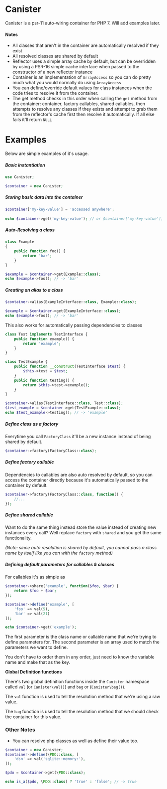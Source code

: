 # Canister
Canister is a psr-11 auto-wiring container for PHP 7. Will add examples later.

#### Notes

- All classes that aren't in the container are automatically resolved if they exist
- All resolved classes are shared by default
- Reflector uses a simple array cache by default, but can be overridden by using a PSR-16 simple cache interface when passed to the constructor of a new reflector instance
- Container is an implementation of `ArrayAccess` so you can do pretty much what you would normally do using `ArrayAccess`
- You can define/override default values for class instances when the code tries to resolve it from the container.
- The get method checks in this order when calling the `get` method from the container: container, factory callables, shared callables, then attempts to resolve any classes if they exists and attempt to grab them from the reflector's cache first then resolve it automatically. If all else fails it'll return `NULL`

# Examples

Below are simple examples of it's usage.

##### Basic instantiation

```php
use Canister;

$container = new Canister;
```

##### Storing basic data into the container

```php
$container['my-key-value'] = 'accessed anywhere';
 
echo $container->get('my-key-value'); // or $container['my-key-value'];
```

##### Auto-Resolving a class

```php
class Example
{
    public function foo() {
        return 'bar';
    }
}

$example = $container->get(Example::class);
echo $example->foo(); // -> 'bar'
```

##### Creating an alias to a class

```php
$container->alias(ExampleInterface::class, Example::class);

$example = $container->get(ExampleInterface::class);
echo $example->foo(); // -> 'bar'
```

This also works for automatically passing dependencies to classes

```php
class Test implements TestInterface {
    public function example() {
        return 'example';
    }
}

class TestExample {
    public function __construct(TestInterface $test) {
        $this->test = $test;
    }
    public function testing() {
        return $this->test->example();
    }
}

$container->alias(TestInterface::class, Test::class);
$test_example = $container->get(TestExample::class);
echo $test_example->testing(); // -> 'example'
```

##### Define class as a factory

Everytime you call `FactoryClass` it'll be a new instance instead of being shared by default.

```php
$container->factory(FactoryClass::class);
```

##### Define factory callable

Dependencies to callables are also auto resolved by default, so you can access the container directly because it's automatically passed to the container by default.

```php
$container->factory(FactoryClass::class, function() {
    //...
});
```

##### Define shared callable

Want to do the same thing instead store the value instead of creating new instances every call? Well replace `factory` with `shared` and you get the same functionality.

_(Note: since auto resolution is shared by default, you cannot pass a class name by itself like you can with the `factory` method)_


##### Defining default parameters for callables & classes

For callables it's as simple as

```php
$container->share('example', function($foo, $bar) {
    return $foo + $bar;
});

$container->define('example', [
    'foo' => val(5),
    'bar' => val(21)
]);

echo $container->get('example');
```

The first parameter is the class name or callable name that we're trying to define parameters for. The second parameter is an array used to match the parameters we want to define.

You don't have to order them in any order, just need to know the variable name and make that as the key.

**Global Definition functions**

There's two global definition functions inside the `Canister` namespace called `val` (or `Canister\val()`) and `bag` or (`Canister\bag()`). 

The `val` function is used to tell the resolution method that we're using a raw value.

The `bag` function is used to tell the resolution method that we should check the container for this value.


### Other Notes

- You can resolve php classes as well as define their value too.

```php
$container = new Canister;
$container->define(\PDO::class, [
    'dsn' => val('sqlite::memory:'),
]);

$pdo = $container->get(\PDO::class);

echo is_a($pdo, \PDO::class) ? 'true' : 'false'; // -> true
```